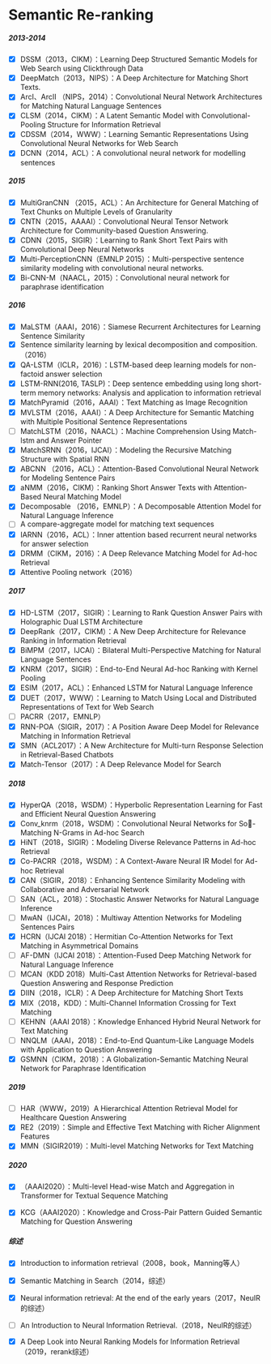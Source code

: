 # Semantic Re-ranking

##### 2013-2014

- [x] DSSM（2013，CIKM）：Learning Deep Structured Semantic Models  for Web Search using Clickthrough Data
- [x] DeepMatch（2013，NIPS）：A Deep Architecture for Matching Short Texts.
- [x] ArcI、ArcII （NIPS，2014）：Convolutional Neural Network Architectures for Matching Natural Language Sentences
- [x] CLSM（2014，CIKM）：A Latent Semantic Model with Convolutional-Pooling Structure for Information Retrieval
- [x] CDSSM（2014，WWW）：Learning Semantic Representations Using Convolutional Neural Networks for Web Search
- [x] DCNN（2014，ACL）：A convolutional neural network for modelling sentences

##### 2015

- [x] MultiGranCNN （2015，ACL）：An Architecture for General Matching of Text Chunks on Multiple Levels of Granularity
- [x] CNTN（2015，AAAAI）：Convolutional Neural Tensor Network Architecture for Community-based Question Answering.
- [x] CDNN（2015，SIGIR）：Learning to Rank Short Text Pairs with Convolutional Deep Neural Networks
- [x] Multi-PerceptionCNN（EMNLP 2015）：Multi-perspective sentence similarity modeling with convolutional neural networks.
- [x] Bi-CNN-M（NAACL，2015）：Convolutional neural network for paraphrase identification

##### 2016

- [x] MaLSTM（AAAI，2016）：Siamese Recurrent Architectures for Learning Sentence Similarity
- [x] Sentence similarity learning by lexical decomposition and composition. （2016）
- [x] QA-LSTM（ICLR，2016）：LSTM-based deep learning models for non-factoid answer selection
- [x] LSTM-RNN(2016, TASLP)：Deep sentence embedding using long short-term memory networks: Analysis and application to information retrieval
- [x] MatchPyramid（2016，AAAI）：Text Matching as Image Recognition
- [x] MVLSTM（2016，AAAI）：A Deep Architecture for Semantic Matching with Multiple Positional Sentence Representations
- [ ] MatchLSTM（2016，NAACL）：Machine Comprehension Using Match-lstm and Answer Pointer
- [x] MatchSRNN（2016，IJCAI）：Modeling the Recursive Matching Structure with Spatial RNN
- [x] ABCNN （2016，ACL）：Attention-Based Convolutional Neural Network for Modeling Sentence Pairs
- [x] aNMM（2016，CIKM）：Ranking Short Answer Texts with Attention-Based Neural Matching Model
- [x] Decomposable （2016，EMNLP）：A Decomposable Attention Model for Natural Language Inference
- [ ] A compare-aggregate model for matching text sequences
- [x] IARNN（2016，ACL）：Inner attention based recurrent neural networks for answer selection
- [x] DRMM（CIKM，2016）：A Deep Relevance Matching Model for Ad-hoc Retrieval
- [x] Attentive Pooling network（2016）

##### 2017

- [x] HD-LSTM（2017，SIGIR）：Learning to Rank Question Answer Pairs with Holographic Dual LSTM Architecture
- [x] DeepRank（2017，CIKM）：A New Deep Architecture for Relevance Ranking in Information Retrieval
- [x] BiMPM（2017，IJCAI）：Bilateral Multi-Perspective Matching for Natural Language Sentences
- [x] KNRM（2017，SIGIR）：End-to-End Neural Ad-hoc Ranking with Kernel Pooling
- [x] ESIM（2017，ACL）：Enhanced LSTM for Natural Language Inference
- [x] DUET（2017，WWW）：Learning to Match Using Local and Distributed Representations of Text for Web Search
- [ ] PACRR（2017，EMNLP）
- [x] RNN-POA（SIGIR，2017）：A Position Aware Deep Model for Relevance Matching in Information Retrieval
- [x] SMN（ACL2017）：A New Architecture for Multi-turn Response Selection in Retrieval-Based Chatbots
- [x] Match-Tensor（2017）：A Deep Relevance Model for Search

##### 2018

- [x] HyperQA（2018，WSDM）：Hyperbolic Representation Learning for Fast and Efficient Neural Question Answering
- [x] Conv_knrm（2018，WSDM）：Convolutional Neural Networks for So￿-Matching N-Grams in Ad-hoc Search
- [x] HiNT（2018，SIGIR）：Modeling Diverse Relevance Patterns in Ad-hoc Retrieval
- [x] Co-PACRR（2018，WSDM）：A Context-Aware Neural IR Model for Ad-hoc Retrieval
- [x] CAN（SIGIR，2018）：Enhancing Sentence Similarity Modeling with Collaborative and Adversarial Network
- [ ] SAN（ACL，2018）：Stochastic Answer Networks for Natural Language Inference
- [ ] MwAN（IJCAI，2018）：Multiway Attention Networks for Modeling Sentences Pairs
- [x] HCRN（IJCAI 2018）：Hermitian Co-Attention Networks for Text Matching in Asymmetrical Domains
- [ ] AF-DMN（IJCAI 2018）：Attention-Fused Deep Matching Network for Natural Language Inference
- [ ] MCAN（KDD 2018）Multi-Cast Attention Networks for Retrieval-based Question Answering and Response Prediction
- [x] DIIN（2018，ICLR）：A Deep Architecture for Matching Short Texts
- [x] MIX（2018，KDD）：Multi-Channel Information Crossing for Text Matching
- [ ] KEHNN（AAAI 2018）：Knowledge Enhanced Hybrid Neural Network for Text Matching
- [ ] NNQLM（AAAI，2018）：End-to-End Quantum-Like Language Models with Application to Question Answering
- [x] GSMNN（CIKM，2018）：A Globalization-Semantic Matching Neural Network for Paraphrase Identification

##### 2019

- [ ] HAR（WWW，2019）A Hierarchical Attention Retrieval Model for Healthcare Question Answering
- [x] RE2（2019）：Simple and Effective Text Matching with Richer Alignment Features
- [x] MMN（SIGIR2019）：Multi-level Matching Networks for Text Matching

##### 2020

- [x] （AAAI2020）：Multi-level Head-wise Match and Aggregation in Transformer for Textual Sequence Matching
- [x] KCG（AAAI2020）：Knowledge and Cross-Pair Pattern Guided Semantic Matching for Question Answering



##### 综述

- [x] Introduction to information retrieval（2008，book，Manning等人）

- [x] Semantic Matching in Search（2014，综述）

- [x] Neural information retrieval: At the end of the early years（2017，NeuIR的综述） 

- [ ] An Introduction to Neural Information Retrieval.（2018，NeuIR的综述）
- [x] A Deep Look into Neural Ranking Models for Information Retrieval（2019，rerank综述）